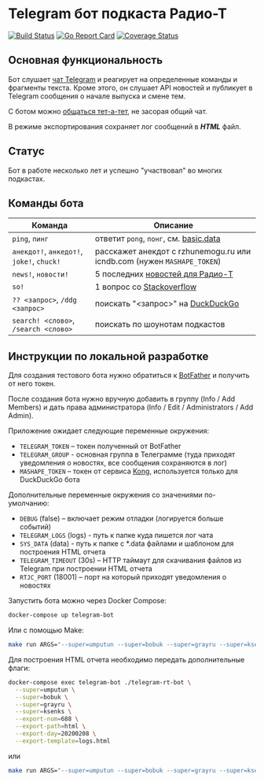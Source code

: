 # Telegram бот подкаста Радио-Т

[![Build Status](https://github.com/radio-t/gitter-rt-bot/workflows/build/badge.svg)](https://github.com/radio-t/gitter-rt-bot/actions) [![Go Report Card](https://goreportcard.com/badge/github.com/radio-t/gitter-rt-bot)](https://goreportcard.com/report/github.com/radio-t/gitter-rt-bot) [![Coverage Status](https://coveralls.io/repos/github/radio-t/super-bot/badge.svg?branch=master)](https://coveralls.io/github/radio-t/super-bot?branch=master)

## Основная функциональность

Бот слушает [чат Telegram](https://t.me/radio_t_chat) и реагирует на определенные команды и фрагменты текста.
Кроме этого, он слушает API новостей и публикует в Telegram сообщения о начале выпуска и смене тем.

С ботом можно [общаться тет-а-тет](https://t.me/radiot_superbot), не засорая общий чат.

В режиме экспортирования сохраняет лог сообщений в **_HTML_** файл.

## Статус

Бот в работе несколько лет и успешно "участвовал" во многих подкастах. 

## Команды бота

| Команда        | Описание                                                                                                       |
|----------------|----------------------------------------------------------------------------------------------------------------|
| `ping`, `пинг` | ответит `pong`, `понг`, см. [basic.data](https://github.com/radio-t/gitter-rt-bot/blob/master/data/basic.data) |
| `анекдот!`, `анкедот!`, `joke!`, `chuck!` | расскажет анекдот с rzhunemogu.ru или icndb.com (нужен `MASHAPE_TOKEN`)             |
| `news!`, `новости!`                       | 5 последних [новостей для Радио-Т](https://news.radio-t.com)                        |
| `so!`                                     | 1 вопрос со [Stackoverflow](https://stackoverflow.com/questions?tab=Active)         |
| `?? <запрос>`, `/ddg <запрос>`                             | поискать "<запрос>" на [DuckDuckGo](https://duckduckgo.com)                         |
| `search! <слово>`, `/search <слово>` | поискать по шоунотам подкастов|

## Инструкции по локальной разработке

Для создания тестового бота нужно обратиться к [BotFather](https://t.me/BotFather) и получить от него токен.

После создания бота нужно вручную добавить в группу (Info / Add Members) и дать права администратора (Info / Edit / Administrators / Add Admin).

Приложение ожидает следующие переменные окружения:

* `TELEGRAM_TOKEN` – токен полученный от BotFather
* `TELEGRAM_GROUP` - основная группа в Телеграмме (туда приходят уведомления о новостях, все сообщения сохраняются в лог)
* `MASHAPE_TOKEN` – токен от сервиса [Kong](https://konghq.com/), используется только для DuckDuckGo бота

Дополнительные переменные окружения со значениями по-умолчанию:

* `DEBUG` (false) – включает режим отладки (логируется больше событий)
* `TELEGRAM_LOGS` (logs) - путь к папке куда пишется лог чата
* `SYS_DATA` (data) - путь к папке с *.data файлами и шаблоном для построения HTML отчета
* `TELEGRAM_TIMEOUT` (30s) – HTTP таймаут для скачивания файлов из Telegram при построении HTML отчета
* `RTJC_PORT` (18001) – порт на который приходят уведомления о новостях

Запустить бота можно через Docker Compose:

```bash
docker-compose up telegram-bot
```

Или с помощью Make:

```bash
make run ARGS="--super=umputun --super=bobuk --super=grayru --super=ksenks"
```

Для построения HTML отчета необходимо передать дополнительные флаги:

```bash
docker-compose exec telegram-bot ./telegram-rt-bot \
  --super=umputun \
  --super=bobuk \
  --super=grayru \
  --super=ksenks \
  --export-num=688 \
  --export-path=html \
  --export-day=20200208 \
  --export-template=logs.html
```

или

```bash
make run ARGS="--super=umputun --super=bobuk --super=grayru --super=ksenks --export-num=688 --export-path=logs --export-day=20200208 --export-template=data/logs.html"
```
